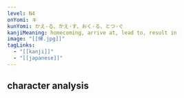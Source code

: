 ```yaml
---
level: N4
onYomi: キ
kunYomi: かえ-る、かえ-す、おく-る、とつ-ぐ
kanjiMeaning: homecoming, arrive at, lead to, result in
image: "[[帰.jpg]]"
tagLinks:
  - "[[kanji]]"
  - "[[japanese]]"
---
```

## character analysis